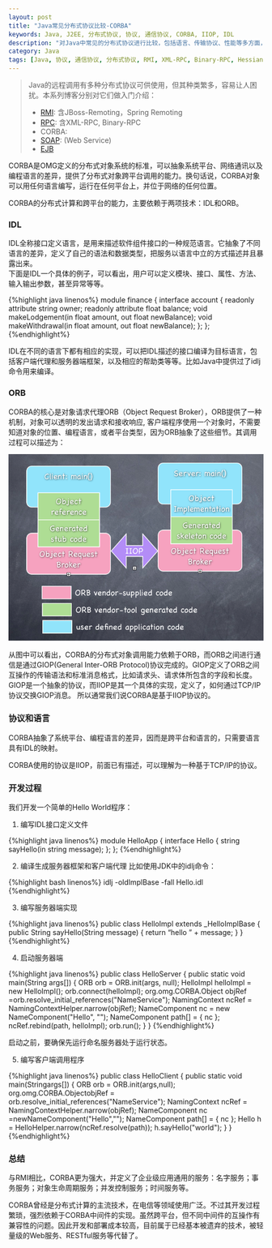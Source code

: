 ```yaml
---
layout: post
title: "Java常见分布式协议比较-CORBA"
keywords: Java, J2EE, 分布式协议, 协议, 通信协议, CORBA, IIOP, IDL
description: "对Java中常见的分布式协议进行比较，包括语言、传输协议、性能等多方面，本文介绍了CORBA, IIOP。"
category: Java
tags: [Java, 协议, 通信协议, 分布式协议, RMI, XML-RPC, Binary-RPC, Hessian, Burlap, JBoss-Remoting, Http Invoker, Deiban, SOAP, EJB, JMS]
---
```


> Java的远程调用有多种分布式协议可供使用，但其种类繁多，容易让人困扰。本系列博客分别对它们做入门介绍：
> * [RMI](http://xiaoqing.me/2012/12/21/protocols-rmi/): 含JBoss-Remoting，Spring Remoting
> * [RPC](http://xiaoqing.me/2012/12/25/protocols-rpc/): 含XML-RPC, Binary-RPC
> * CORBA: 
> * [SOAP]("/"): (Web Service)
> * [EJB](http://xiaoqing.me/2012/12/19/protocols-ejb/) 

CORBA是OMG定义的分布式对象系统的标准，可以抽象系统平台、网络通讯以及编程语言的差异，提供了分布式对象跨平台调用的能力。换句话说，CORBA对象可以用任何语言编写，运行在任何平台上，并位于网络的任何位置。

CORBA的分布式计算和跨平台的能力，主要依赖于两项技术：IDL和ORB。

### IDL
IDL全称接口定义语言，是用来描述软件组件接口的一种规范语言。它抽象了不同语言的差异，定义了自己的语法和数据类型，把服务以语言中立的方式描述并且暴露出来。  
下面是IDL一个具体的例子，可以看出，用户可以定义模块、接口、属性、方法、输入输出参数，甚至异常等等。

{%highlight java linenos%}
module finance {
  interface account {
    readonly attribute string owner;
    readonly attribute float balance;
    void makeLodgement(in float amount, out float newBalance);
    void makeWithdrawal(in float amount, out float newBalance);
  };
};
{%endhighlight%}

IDL在不同的语言下都有相应的实现，可以把IDL描述的接口编译为目标语言，包括客户端代理和服务器端框架，以及相应的帮助类等等。比如Java中提供过了idlj命令用来编译。

### ORB

CORBA的核心是对象请求代理ORB（Object Request Broker），ORB提供了一种机制，对象可以透明的发出请求和接收响应, 客户端程序使用一个对象时，不需要知道对象的位置、编程语言，或者平台类型，因为ORB抽象了这些细节。其调用过程可以描述为：

<p class="image-container big">
<a href="#"><img alt="Select css media from webDeveloper" src="/assets/images/protocols-corba-orb.png"></a>
</p>

从图中可以看出，CORBA的分布式对象调用能力依赖于ORB，而ORB之间进行通信是通过GIOP(General Inter-ORB Protocol)协议完成的。GIOP定义了ORB之间互操作的传输语法和标准消息格式，比如请求头、请求体所包含的字段和长度。
GIOP是一个抽象的协议，而IIOP是其一个具体的实现，定义了，如何通过TCP/IP协议交换GIOP消息。	所以通常我们说CORBA是基于IIOP协议的。
	
### 协议和语言
CORBA抽象了系统平台、编程语言的差异，因而是跨平台和语言的，只需要语言具有IDL的映射。

CORBA使用的协议是IIOP，前面已有描述，可以理解为一种基于TCP/IP的协议。

### 开发过程
我们开发一个简单的Hello World程序：

1. 编写IDL接口定义文件

{%highlight java linenos%}
module HelloApp
{
    interface Hello
    {
        string sayHello(in string message);
    };
};
{%endhighlight%}

2. 编译生成服务器框架和客户端代理
比如使用JDK中的idlj命令：

{%highlight bash linenos%}
idlj -oldImplBase -fall Hello.idl
{%endhighlight%}

3. 编写服务器端实现

{%highlight java linenos%}
public class HelloImpl extends _HelloImplBase {
    public String sayHello(String message) {
        return “hello ” + message;
    }
}
{%endhighlight%}

4. 启动服务器端

{%highlight java linenos%}
public class HelloServer {
    public static void main(String args[]) {
            ORB orb = ORB.init(args, null);
            HelloImpl helloImpl = new HelloImpl();
            orb.connect(helloImpl);
            org.omg.CORBA.Object objRef =orb.resolve_initial_references("NameService");
            NamingContext ncRef = NamingContextHelper.narrow(objRef);
            NameComponent nc = new NameComponent("Hello", "");
            NameComponent path[] = { nc };
            ncRef.rebind(path, helloImpl);
            orb.run();
    }
}
{%endhighlight%}

启动之前，要确保先运行命名服务器处于运行状态。

5. 编写客户端调用程序

{%highlight java linenos%}
public class HelloClient { 
    public static void main(Stringargs[]) { 
        ORB orb = ORB.init(args,null); 
        org.omg.CORBA.ObjectobjRef = orb.resolve_initial_references("NameService"); 
        NamingContext ncRef = NamingContextHelper.narrow(objRef); 
        NameComponent nc =newNameComponent("Hello",""); 
        NameComponent path[] = { nc }; 
        Hello h = HelloHelper.narrow(ncRef.resolve(path)); 
        h.sayHello("world"); 
    } 
}
{%endhighlight%}

### 总结
与RMI相比，CORBA更为强大，并定义了企业级应用通用的服务：名字服务；事务服务；对象生命周期服务；并发控制服务；时间服务等。

CORBA曾经是分布式计算的主流技术，在电信等领域使用广泛。不过其开发过程繁琐，强烈依赖于CORBA中间件的实现。虽然跨平台，但不同中间件的互操作有兼容性的问题。因此开发和部署成本较高，目前属于已经基本被遗弃的技术，被轻量级的Web服务、RESTful服务等代替了。
